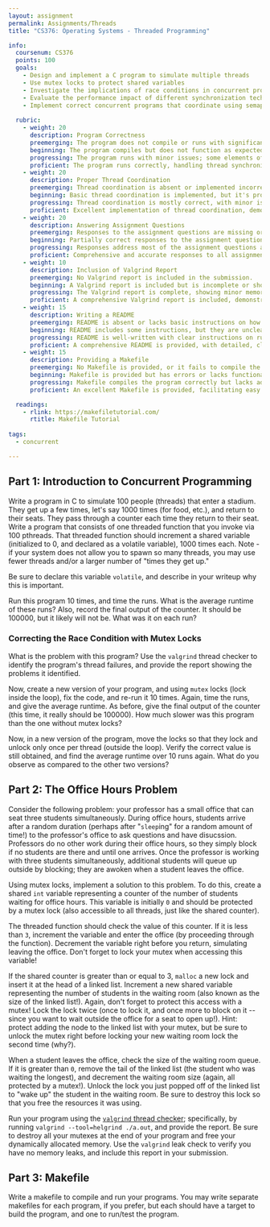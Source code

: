 ```yaml
---
layout: assignment
permalink: Assignments/Threads
title: "CS376: Operating Systems - Threaded Programming"

info:
  coursenum: CS376
  points: 100
  goals:
    - Design and implement a C program to simulate multiple threads
    - Use mutex locks to protect shared variables
    - Investigate the implications of race conditions in concurrent programming
    - Evaluate the performance impact of different synchronization techniques
    - Implement correct concurrent programs that coordinate using semaphores and condition variables
        
  rubric:
    - weight: 20
      description: Program Correctness
      preemerging: The program does not compile or runs with significant errors.
      beginning: The program compiles but does not function as expected, showing incorrect behavior or outputs.
      progressing: The program runs with minor issues; some elements of thread coordination or synchronization are not implemented correctly.
      proficient: The program runs correctly, handling thread synchronization effectively and producing accurate outputs as per the assignment requirements.
    - weight: 20
      description: Proper Thread Coordination
      preemerging: Thread coordination is absent or implemented incorrectly, leading to severe race conditions or deadlocks.
      beginning: Basic thread coordination is implemented, but it's prone to occasional race conditions or inefficiencies.
      progressing: Thread coordination is mostly correct, with minor issues in handling synchronization or resource sharing.
      proficient: Excellent implementation of thread coordination, demonstrating a strong understanding of synchronization mechanisms, preventing race conditions and deadlocks.
    - weight: 20
      description: Answering Assignment Questions
      preemerging: Responses to the assignment questions are missing or largely incorrect.
      beginning: Partially correct responses to the assignment questions, but lacking in detail or accuracy.
      progressing: Responses address most of the assignment questions accurately, with some gaps in thoroughness or detail.
      proficient: Comprehensive and accurate responses to all assignment questions, demonstrating deep understanding and analysis.
    - weight: 10
      description: Inclusion of Valgrind Report
      preemerging: No Valgrind report is included in the submission.
      beginning: A Valgrind report is included but is incomplete or shows significant memory leaks or errors.
      progressing: The Valgrind report is complete, showing minor memory issues or warnings.
      proficient: A comprehensive Valgrind report is included, demonstrating effective memory management with no leaks or errors.
    - weight: 15
      description: Writing a README
      preemerging: README is absent or lacks basic instructions on how to run the program.
      beginning: README includes some instructions, but they are unclear or incomplete.
      progressing: README is well-written with clear instructions on running the program, but lacks some details or explanations.
      proficient: A comprehensive README is provided, with detailed, clear instructions on how to run the program and explanations of its functionality.
    - weight: 15
      description: Providing a Makefile
      preemerging: No Makefile is provided, or it fails to compile the program.
      beginning: Makefile is provided but has errors or lacks functionality for easy compilation.
      progressing: Makefile compiles the program correctly but lacks advanced features or is not fully optimized.
      proficient: An excellent Makefile is provided, facilitating easy compilation and offering features such as clean, build, and test options.

  readings:
    - rlink: https://makefiletutorial.com/
      rtitle: Makefile Tutorial
      
tags:
  - concurrent

---
```


## Part 1: Introduction to Concurrent Programming

Write a program in C to simulate 100 people (threads) that enter a stadium.  They get up a few times, let's say 1000 times (for food, etc.), and return to their seats.  They pass through a counter each time they return to their seat.  Write a program that consists of one threaded function that you invoke via 100 pthreads.  That threaded function should increment a shared variable (initialized to 0, and declared as a volatile variable), 1000 times each.  Note - if your system does not allow you to spawn so many threads, you may use fewer threads and/or a larger number of "times they get up."

Be sure to declare this variable `volatile`, and describe in your writeup why this is important.

Run this program 10 times, and time the runs.  What is the average runtime of these runs?  Also, record the final output of the counter.  It should be 100000, but it likely will not be.  What was it on each run?

### Correcting the Race Condition with Mutex Locks

What is the problem with this program?  Use the `valgrind` thread checker to identify the program's thread failures, and provide the report showing the problems it identified.

Now, create a new version of your program, and using `mutex` locks (lock inside the loop), fix the code, and re-run it 10 times.  Again, time the runs, and give the average runtime.  As before, give the final output of the counter (this time, it really should be 100000).  How much slower was this program than the one without mutex locks? 

Now, in a new version of the program, move the locks so that they lock and unlock only once per thread (outside the loop).  Verify the correct value is still obtained, and find the average runtime over 10 runs again.  What do you observe as compared to the other two versions?

## Part 2: The Office Hours Problem

Consider the following problem: your professor has a small office that can seat three students simultaneously.  During office hours, students arrive after a random duration (perhaps after "`sleep`ing" for a random amount of time!) to the professor's office to ask questions and have disucssion.  Professors do no other work during their office hours, so they simply block if no students are there and until one arrives.  Once the professor is working with three students simultaneously, additional students will queue up outside by blocking; they are awoken when a student leaves the office.

Using mutex locks, implement a solution to this problem.  To do this, create a shared `int` variable representing a counter of the number of students waiting for office hours.  This variable is initially `0` and should be protected by a mutex lock (also accessible to all threads, just like the shared counter).

The threaded function should check the value of this counter.  If it is less than `3`, increment the variable and enter the office (by proceeding through the function).  Decrement the variable right before you return, simulating leaving the office.  Don't forget to lock your mutex when accessing this variable!

If the shared counter is greater than or equal to 3, `malloc` a new lock and insert it at the head of a linked list.  Increment a new shared variable representing the number of students in the waiting room (also known as the size of the linked list!).  Again, don't forget to protect this access with a mutex!  Lock the lock twice (once to lock it, and once more to block on it -- since you want to wait outside the office for a seat to open up!).  Hint: protect adding the node to the linked list with your mutex, but be sure to unlock the mutex right before locking your new waiting room lock the second time (why?).

When a student leaves the office, check the size of the waiting room queue.  If it is greater than `0`, remove the tail of the linked list (the student who was waiting the longest), and decrement the waiting room size (again, all protected by a mutex!).  Unlock the lock you just popped off of the linked list to "wake up" the student in the waiting room.  Be sure to destroy this lock so that you free the resources it was using.

Run your program using the [`valgrind` thread checker](https://valgrind.org/docs/manual/hg-manual.html); specifically, by running `valgrind --tool=helgrind ./a.out`, and provide the report.  Be sure to destroy all your mutexes at the end of your program and free your dynamically allocated memory.  Use the `valgrind` leak check to verify you have no memory leaks, and include this report in your submission. 

## Part 3: Makefile

Write a makefile to compile and run your programs.  You may write separate makefiles for each program, if you prefer, but each should have a target to build the program, and one to run/test the program.
